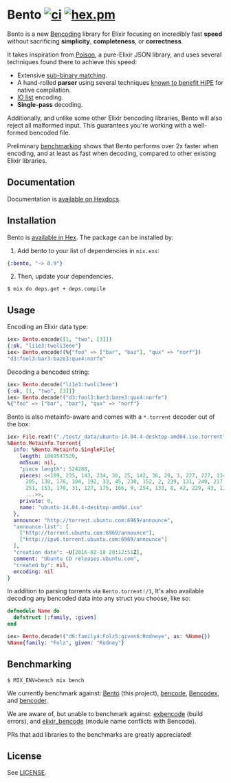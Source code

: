 # Bento [![ci](https://img.shields.io/github/actions/workflow/status/folz/bento/build-test.yml?label=CI&logo=github&style=flat-square)](https://github.com/folz/bento/actions/workflows/build-test.yml？style=flat-square) [![hex.pm](https://img.shields.io/hexpm/v/bento.svg?label=Hex&style=flat-square)](https://hex.pm/packages/bento)

Bento is a new [Bencoding](https://en.wikipedia.org/wiki/Bencode) library for Elixir focusing on incredibly fast **speed** without sacrificing **simplicity**, **completeness**, or **correctness**.

It takes inspiration from [Poison](https://github.com/devinus/poison), a pure-Elixir JSON library, and uses several techniques found there to achieve this speed:

- Extensive [sub-binary matching](http://erlang.org/euc/07/papers/1700Gustafsson.pdf).
- A hand-rolled **parser** using several techniques [known to benefit HiPE](http://erlang.org/workshop/2003/paper/p36-sagonas.pdf) for native compilation.
- [IO list](http://jlouisramblings.blogspot.com/2013/07/problematic-traits-in-erlang.html) encoding.
- **Single-pass** decoding.

Additionally, and unlike some other Elixir bencoding libraries, Bento will also reject all malformed input. This guarantees you're working with a well-formed bencoded file.

Preliminary [benchmarking](#benchmarking) shows that Bento performs over 2x faster when encoding, and at least as fast when decoding, compared to other existing Elixir libraries.

## Documentation

Documentation is [available on Hexdocs](https://hexdocs.pm/bento).

## Installation

Bento is [available in Hex](https://hex.pm/packages/bento). The package can be installed by:

1. Add bento to your list of dependencies in `mix.exs`:

```elixir
{:bento, "~> 0.9"}
```

2. Then, update your dependencies.

```shell
$ mix do deps.get + deps.compile
```

## Usage

Encoding an Elixir data type:

```elixir
iex> Bento.encode([1, "two", [3]])
{:ok, "li1e3:twoli3eee"}
iex> Bento.encode!(%{"foo" => ["bar", "baz"], "qux" => "norf"})
"d3:fool3:bar3:baze3:qux4:norfe"
```

Decoding a bencoded string:

```elixir
iex> Bento.decode("li1e3:twoli3eee")
{:ok, [1, "two", [3]]}
iex> Bento.decode!("d3:fool3:bar3:baze3:qux4:norfe")
%{"foo" => ["bar", "baz"], "qux" => "norf"}
```

Bento is also metainfo-aware and comes with a `*.torrent` decoder out of the box:

```elixir
iex> File.read!("./test/_data/ubuntu-14.04.4-desktop-amd64.iso.torrent") |> Bento.torrent!()
%Bento.Metainfo.Torrent{
  info: %Bento.Metainfo.SingleFile{
    length: 1069547520,
    md5sum: nil,
    "piece length": 524288,
    pieces: <<109, 235, 143, 234, 36, 25, 142, 36, 20, 3, 227, 227, 134, 136,
      205, 130, 176, 104, 192, 33, 45, 230, 152, 2, 239, 131, 240, 217, 180,
      251, 153, 170, 31, 127, 175, 166, 9, 254, 133, 8, 42, 229, 43, 139, 86,
      ...>>,
    private: 0,
    name: "ubuntu-14.04.4-desktop-amd64.iso"
  },
  announce: "http://torrent.ubuntu.com:6969/announce",
  "announce-list": [
    ["http://torrent.ubuntu.com:6969/announce"],
    ["http://ipv6.torrent.ubuntu.com:6969/announce"]
  ],
  "creation date": ~U[2016-02-18 20:12:51Z],
  comment: "Ubuntu CD releases.ubuntu.com",
  "created by": nil,
  encoding: nil
}
```

In addition to parsing torrents via `Bento.torrent!/1`, It's also available decoding any bencoded data into any struct you choose, like so:

```elixir
defmodule Name do
  defstruct [:family, :given]
end

iex> Bento.decode!("d6:family4:Folz5:given6:Rodneye", as: %Name{})
%Name{family: "Folz", given: "Rodney"}
```

## Benchmarking

```shell
$ MIX_ENV=bench mix bench
```

We currently benchmark against: [Bento](https://github.com/folz/bento) (this project), [bencode](https://github.com/gausby/bencode), [Bencodex](https://github.com/patrickgombert/Bencodex), and [bencoder](https://github.com/alehander42/bencoder).

We are aware of, but unable to benchmark against: [exbencode](https://github.com/antifuchs/exbencode) (build errors), and [elixir_bencode](https://github.com/AntonFagerberg/elixir_bencode) (module name conflicts with Bencode).

PRs that add libraries to the benchmarks are greatly appreciated!

## License

See [LICENSE](./LICENSE).
